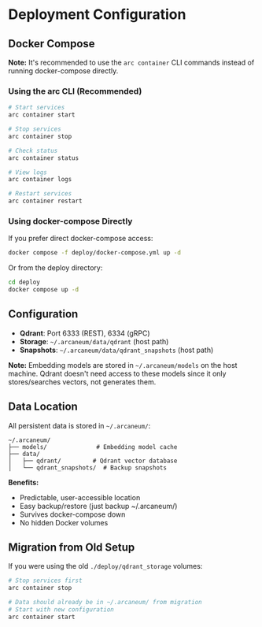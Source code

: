 # Deployment Configuration

## Docker Compose

**Note:** It's recommended to use the `arc container` CLI commands instead of running docker-compose directly.

### Using the arc CLI (Recommended)

```bash
# Start services
arc container start

# Stop services
arc container stop

# Check status
arc container status

# View logs
arc container logs

# Restart services
arc container restart
```

### Using docker-compose Directly

If you prefer direct docker-compose access:

```bash
docker compose -f deploy/docker-compose.yml up -d
```

Or from the deploy directory:

```bash
cd deploy
docker compose up -d
```

## Configuration

- **Qdrant**: Port 6333 (REST), 6334 (gRPC)
- **Storage**: `~/.arcaneum/data/qdrant` (host path)
- **Snapshots**: `~/.arcaneum/data/qdrant_snapshots` (host path)

**Note:** Embedding models are stored in `~/.arcaneum/models` on the host machine. Qdrant doesn't need access to these models since it only stores/searches vectors, not generates them.

## Data Location

All persistent data is stored in `~/.arcaneum/`:

```
~/.arcaneum/
├── models/              # Embedding model cache
├── data/
│   ├── qdrant/         # Qdrant vector database
│   └── qdrant_snapshots/  # Backup snapshots
```

**Benefits:**
- Predictable, user-accessible location
- Easy backup/restore (just backup ~/.arcaneum/)
- Survives docker-compose down
- No hidden Docker volumes

## Migration from Old Setup

If you were using the old `./deploy/qdrant_storage` volumes:

```bash
# Stop services first
arc container stop

# Data should already be in ~/.arcaneum/ from migration
# Start with new configuration
arc container start
```
